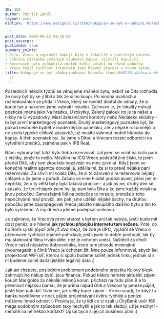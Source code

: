 ```yaml
---
ID: 358
author: Patrick Zandl
layout: post
oldlink: 'https://www.marigold.cz/item/nakupuje-se-byt-a-nakupni-horecka-stoupa-a-bude-i-wifi

  '
post_date: 2003-06-12 08:16:00
post_excerpt: ''
published: true
summary_points:
- Dita, Vreco a vypravěč kupují byty v lokalitě s poetickým názvem.
- Cihlová zástavba vyžaduje hlubokou kapsu, zjistili kupující.
- Rezervace bytu způsobila zmatek kvůli volání na různé pobočky.
- Vreco řešil rychlost internetu jako hlavní starost s novým bytem.
title: Nakupuje se byt a&nbsp;nákupní horečka stoupá&#8230;a&nbsp;bude i&nbsp;WiFi
  :)
---
```


<p>
Posledních několik týdnů se věnujeme shánění bytu, neboť se Dita rozhodla, že nový byt by se jí líbil a tak že si ho koupí. Po mnoha úvahách a rozhodováních se přidal i Vreco, který se rovněž dostal do nálady, že si koupí byt a nakonec jsme vybrali i lokalitu. Zajímavé je, že lokality mývají poetická jména jako Na hrádku, U rokytky, Zelený palouk (to je ta naše) a nikdy ne U výpadovky, Mezi železničními koridory nebo Nedaleko skládky - to byl první marketingový poznatek. Druhý marketingový poznatek byl, že pokud nechcete bydlet v modernějším paneláku, ale v nějaké rozumnější a ne zcela typické cihlové zástavbě, už musíte sáhnout hodně hluboko do kapsy. A třetí poznatek byl, že jsme s Ditou a Vrecem rození odborníci na vytváření zmatků, zejména pak v IPB Real.</p>

<p>
Námi vybraný byt totiž bylo třeba rezervovat. Jal jsem se volat na číslo paní z vizitky, jenže to nešlo. Mezitím na ICQ Vreco podstrčil jiné číslo, to jsem předal Ditě, aby tam zkoušela nezávisle na mne zavolat. Když jsem se konečně realitní agentce dovolal já, sdělila mi, že si to právě nějaká paní rezervovala. Za chvíli mi volala Dita, že si to zároveň s ní rezervoval nějaký chlápek a že jsme v pořadí. Začala ve mne hlodat podezíravost, přeci jen mi nepřišlo, že o ty větší byty byla taková pranice - a jak by ne, druhý den se ukázalo, že ten chlápek jsem byl já, paní byla Dita a že jsme každý volali na jinou pobočku. Samozřejmě lidi na pobočce to mrzelo, protože z toho nepochybně mají provizi, ale pak jsme udělali nějaké šachy, na druhou pobočku jsme zapropagovali Vreca jakožto nákupčího dalšího bytu a tím to bylo vyřešeno. A my dneska jdeme podepsat smlouvu. </p>

<p>
Je zajímavé, že Vrecova první starost s bytem ani tak nebyla, jestli bude mít dost peněz, ale hlavně <STRONG>jak rychlou přípojku internetu tam sežene</STRONG>. Poté, co ho Bořík ujistil <EM>(bydlí zde již dva roky), </EM>že zde je UPC, vyjádřil se Vreco o přenosové rychlosti značně pohrdavě, jestli jsem to dobře pochopil, tak by mu stahování filmu trvalo déle, než je ochoten unést. Naštěstí za chvíli Vreco našel nějakého dobrovolníka, který tam přivede minimálně dvoumegabit, s čímž Vreco je ochoten žít. Mne pouze informoval, abych šel projektovat WiFi síť, kterou si spolu budeme sdílet jednak linku, jednak si s ní budeme sdílet další (jistěže legální) data :)</p>

<p>
Jak asi chápete, posledním problémem podobného projektu Kulový blesk zahrnujícího nákup bytů, jsou finance. Pokud někdo nemáte aktuální zájem koupit Marigolda za několik milionů korun, přichází na řadu plán B a to přemluvit nějakou banku, že je príma nápad Ditě a Vrecovi ty peníze půjčit, ještě lépe pak dát. Uvidíme, jak velký bude zájem - Vreco soudí, že když tu banku navštívíme v noci, půjde projednávání úvěru rychleji a peníze můžeme ihned odnést :)&#160;Pravda je, že ty lidi co si vzali u CityBank úvěr 160 mega podobným způsobem taky nechytili a jak to tak sleduji, už je nechytí - nemáte na ně někdo kontakt? Opsal bych si jejich business plán :)</p>